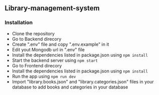 ## Library-management-system
### Installation
* Clone the repository
* Go to Backend direcory
* Create ".env" file and copy ".env.example" in it
* Edit yout Mongodb url in ".env" file
* Install the dependencies listed in package.json using ```npm install```
* Start the backend server using ```npm start```
* Go to Frontend direcory
* Install the dependencies listed in package.json using ```npm install```
* Run the app using ```npm run dev```
* Import "library.books.json" and "library.categories.json" files in your database to add books and categories in your database
